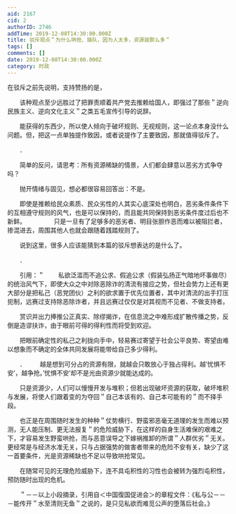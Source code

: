 ```yaml
---
aid: 2167
cid: 2
authorID: 2746
addTime: 2019-12-08T14:30:00.000Z
title: 驳斥观点＂为什么哄抢、插队，因为人太多，资源就那么多＂
tags: []
comments: []
date: 2019-12-08T14:30:00.000Z
category: 时政
---
```


在驳斥之前先说明，支持赞扬的是，

　　该种观点至少远胜过了把罪责顺着共产党去推赖给国人，即强过了那些＂逆向民族主义、逆向文化主义＂之类五毛宣传引导的说辞。

　　能获得的东西少，所以使人倾向于破坏规则、无视规则，这一论点本身没什么问题。但，把这一点单独提作致因，或者说提作了主要致因，那就值得驳斥了。

　　．

　　简单的反问，请思考：所有资源稀缺的情景，人们都会肆意以恶劣方式争夺吗？

　　抛开情绪与固见，想必都很容易回答出：不是。

　　即使是推赖给民众素质、民众劣性的人其实心底深处也明白，恶劣条件条件下的互相遵守规则的风气，也是可以保持的，而且能共同保持到恶劣条件度过后也不新鲜。 　　 　　只是一旦有了足够多的恶劣者、明目张胆作恶而难以被阻拦者，掺混进去，周围其他人也就会跟随着践踏规则了。

　　说到这里，很多人应该能猜到本篇的驳斥想表达的是什么了。

　　．

　　引用：＂ 　　私欲泛滥而不追公求、假追公求（假装弘扬正气暗地坏事做尽）的统治风气下，即使大众之中对除恶除诈的清流有接应之势，但社会势力上还有更大部分是把私己（恶党团伙）之利的欲求置于优先位置者，其中对清流的出手打压扼制，远赛过支持除恶除诈者，并且远赛过仅仅是对其视而不见者、不做支持者。

　　赏识并出力捧推公正真实、除缪揭诈，在信息流之中难形成扩散传播之势，反倒是造谬扶诈，由于眼前可得的得利性而将受到欢迎。

　　把眼前确定性的私己之利拢向手中，轻易赛过寄望于社会公平良势、寄望由难以想象而不确定的全体共同发展将能带给自己多少得利。

　　． 　　越是想到可分占的资源有限，就越会只敢放心于独占得利。越’忧惧不安’，越争抢。’忧惧不安’却不是光由资源少就能达成的。

　　只是资源少，人们可以慢慢开发与堆积；但若出现破坏资源的获取，破坏堆积与发展，将使人们跟着变的为夺回＂自己本该有的、自己本可能有的＂而不择手段。

　　也正是在周围随时发生的种种＂仗势横行、野蛮邪恶毫无道理的发生而难以预测，无人能压制、更无法报复＂的危险威胁下，在这样的自身生活难保的艰难之下，才容易发生野蛮哄抢，而与恶意误导之下嫁祸推卸的所谓＂人群优劣＂无关。更经常是与经济水准无关，只与占据强势的做害者带来的危险不安有关，缺少了这一首要条件，光是资源稀缺也不足以导致哄抢常见。

　　在随常可见的无理危险威胁下，连不具屯积性的习性也会被转为强烈屯积性，预防随时出现的危机。

　　＂－－以上小段摘录，引用自＜中国復国促进会＞的章程文件：《私与公－－－能传开＂水至清则无鱼＂之说的，是只见私欲而难觅公声的堕落后社会。》

